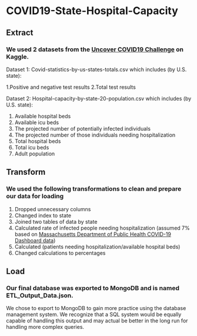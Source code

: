 # COVID19-State-Hospital-Capacity

## Extract
### We used 2 datasets from the [Uncover COVID19 Challenge](https://www.kaggle.com/roche-data-science-coalition/uncover/version/3) on Kaggle. 

Dataset 1: Covid-statistics-by-us-states-totals.csv which includes (by U.S. state): 

  1.Positive and negative test results
  2.Total test results  

Dataset 2: Hospital-capacity-by-state-20-population.csv which includes (by U.S. state): 

  1. Available hospital beds
  2. Available icu beds
  3. The projected number of potentially infected individuals
  4. The projected number of those individuals needing hospitalization
  5. Total hospital beds
  6. Total icu beds
  7. Adult population

## Transform
### We used the following transformations to clean and prepare our data for loading

1. Dropped unnecessary columns
2. Changed index to state
3. Joined two tables of data by state
4. Calculated rate of infected people needing hospitalization (assumed 7% based on [Massachusetts Department of Public Health COVID-19 Dashboard data](https://www.mass.gov/doc/covid-19-dashboard-april-26-2020/download))
5. Calculated (patients needing hospitalization/available hospital beds)
6. Changed calculations to percentages

## Load
### Our final database was exported to MongoDB and is named ETL_Output_Data.json.

We chose to export to MongoDB to gain more practice using the database management system. We recognize that a SQL system would be equally capable of handling this output and may actual be better in the long run for handling more complex queries.
